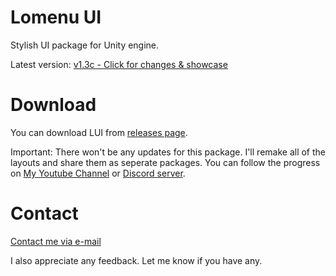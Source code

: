 # Lomenu UI
Stylish UI package for Unity engine.

Latest version: [v1.3c - Click for changes & showcase](https://youtu.be/3uyms7Ahekc)

# Download
You can download LUI from [releases page](https://github.com/Michsky/lomenui/releases).

Important: There won't be any updates for this package. I'll remake all of the layouts and share them as seperate packages. You can follow the progress on [My Youtube Channel](www.youtube.com/c/michsky) or [Discord server](https://discord.gg/VXpHyUt).

# Contact
[Contact me via e-mail](mailto:isa.steam@outlook.com)

I also appreciate any feedback. Let me know if you have any.
